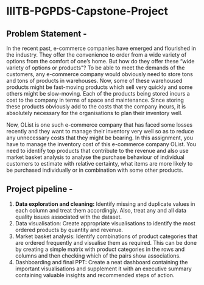 # IIITB-PGPDS-Capstone-Project

## Problem Statement - 
In the recent past, e-commerce companies have emerged and flourished in the industry. They offer the convenience to order from a wide variety of options from the comfort of one’s home. But how do they offer these “wide variety of options or products”? To be able to meet the demands of the customers, any e-commerce company would obviously need to store tons and tons of products in warehouses. Now, some of these warehoused products might be fast-moving products which sell very quickly and some others might be slow-moving. Each of the products being stored incurs a cost to the company in terms of space and maintenance. Since storing these products obviously add to the costs that the company incurs, it is absolutely necessary for the organisations to plan their inventory well.

Now, OList is one such e-commerce company that has faced some losses recently and they want to manage their inventory very well so as to reduce any unnecessary costs that they might be bearing. In this assignment, you have to manage the inventory cost of this e-commerce company OList. You need to identify top products that contribute to the revenue and also use market basket analysis to analyse the purchase behaviour of individual customers to estimate with relative certainty, what items are more likely to be purchased individually or in combination with some other products.


## Project pipeline -
1. <b>Data exploration and cleaning:</b> Identify missing and duplicate values in each column and treat them accordingly. Also, treat any and all data quality issues associated with the dataset.
2. Data visualisation: Create appropriate visualisations to identify the most ordered products by quantity and revenue.
3. Market basket analysis: Identify combinations of product categories that are ordered frequently and visualise them as required. This can be done by creating a simple matrix with product categories in the rows and columns and then checking which of the pairs show associations.
4. Dashboarding and final PPT: Create a neat dashboard containing the important visualisations and supplement it with an executive summary containing valuable insights and recommended steps of action.
 
